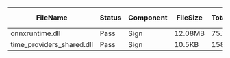 ﻿ | FileName                  | Status | Component | FileSize | TotalTime(sec) | Upload(sec) | Submit(sec) | SignWait(sec) | Retry Count | 
 |---------------------------|--------|-----------|----------|----------------|-------------|-------------|---------------|-------------|
 | onnxruntime.dll           | Pass   | Sign      | 12.08MB  | 75.79          | 1.09        | 0.6         | 74.05         | 0           | 
 | time_providers_shared.dll | Pass   | Sign      | 10.5KB   | 158.34         | 0.49        | 0.3         | 156.59        | 0           | 

